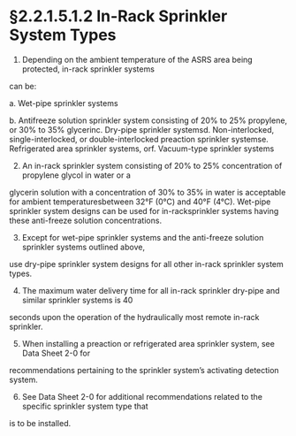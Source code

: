 # §2.2.1.5.1.2 In-Rack Sprinkler System Types



1. Depending on the ambient temperature of the ASRS area being protected, in-rack sprinkler systems

can be:

a. Wet-pipe sprinkler systems

b. Antifreeze solution sprinkler system consisting of 20% to 25% propylene, or 30% to 35% glycerinc. Dry-pipe sprinkler systemsd. Non-interlocked, single-interlocked, or double-interlocked preaction sprinkler systemse. Refrigerated area sprinkler systems, orf. Vacuum-type sprinkler systems

2. An in-rack sprinkler system consisting of 20% to 25% concentration of propylene glycol in water or a

glycerin solution with a concentration of 30% to 35% in water is acceptable for ambient temperaturesbetween 32°F (0°C) and 40°F (4°C). Wet-pipe sprinkler system designs can be used for in-racksprinkler systems having these anti-freeze solution concentrations.

3. Except for wet-pipe sprinkler systems and the anti-freeze solution sprinkler systems outlined above,

use dry-pipe sprinkler system designs for all other in-rack sprinkler system types.

4. The maximum water delivery time for all in-rack sprinkler dry-pipe and similar sprinkler systems is 40

seconds upon the operation of the hydraulically most remote in-rack sprinkler.

5. When installing a preaction or refrigerated area sprinkler system, see Data Sheet 2-0 for

recommendations pertaining to the sprinkler system’s activating detection system.

6. See Data Sheet 2-0 for additional recommendations related to the specific sprinkler system type that

is to be installed.